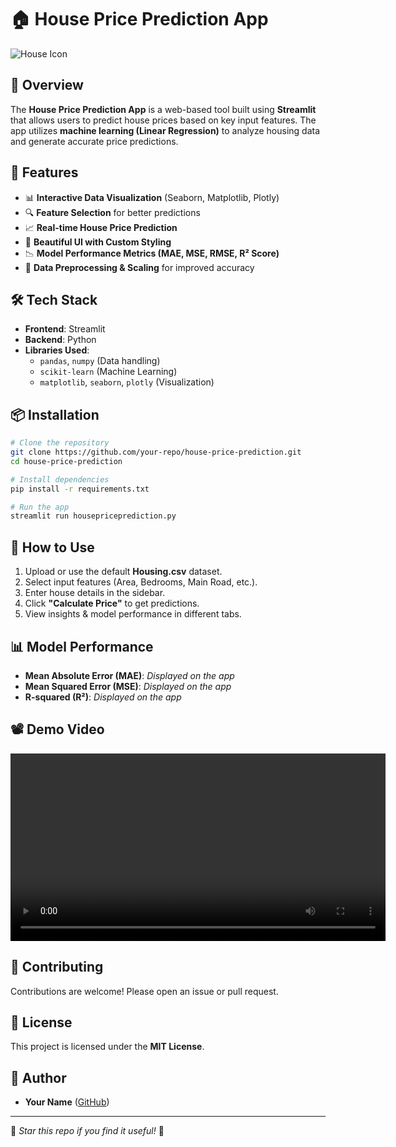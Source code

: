 # 🏠 House Price Prediction App

![House Icon](https://img.icons8.com/ios/50/000000/home.png)

## 📌 Overview
The **House Price Prediction App** is a web-based tool built using **Streamlit** that allows users to predict house prices based on key input features. The app utilizes **machine learning (Linear Regression)** to analyze housing data and generate accurate price predictions.

## 🚀 Features
- 📊 **Interactive Data Visualization** (Seaborn, Matplotlib, Plotly)
- 🔍 **Feature Selection** for better predictions
- 📈 **Real-time House Price Prediction**
- 🎨 **Beautiful UI with Custom Styling**
- 📉 **Model Performance Metrics (MAE, MSE, RMSE, R² Score)**
- 📌 **Data Preprocessing & Scaling** for improved accuracy

## 🛠️ Tech Stack
- **Frontend**: Streamlit
- **Backend**: Python
- **Libraries Used**:
  - `pandas`, `numpy` (Data handling)
  - `scikit-learn` (Machine Learning)
  - `matplotlib`, `seaborn`, `plotly` (Visualization)

## 📦 Installation

```sh
# Clone the repository
git clone https://github.com/your-repo/house-price-prediction.git
cd house-price-prediction

# Install dependencies
pip install -r requirements.txt

# Run the app
streamlit run housepriceprediction.py
```

## 🎯 How to Use
1. Upload or use the default **Housing.csv** dataset.
2. Select input features (Area, Bedrooms, Main Road, etc.).
3. Enter house details in the sidebar.
4. Click **"Calculate Price"** to get predictions.
5. View insights & model performance in different tabs.

## 📊 Model Performance
- **Mean Absolute Error (MAE)**: *Displayed on the app*
- **Mean Squared Error (MSE)**: *Displayed on the app*
- **R-squared (R²)**: *Displayed on the app*

## 📽️ Demo Video

<video width="600" controls>
  <source src="https://drive.google.com/file/d/1ItCoElZRJo-wva8oe_ACv6WuI57xpHx6/view?usp=sharing" type="video/mp4">
  Your browser does not support the video tag.
</video>

## 🤝 Contributing
Contributions are welcome! Please open an issue or pull request.

## 📜 License
This project is licensed under the **MIT License**.

## 👤 Author
- **Your Name** ([GitHub](https://github.com/your-profile))

---
🌟 *Star this repo if you find it useful!* 🌟
